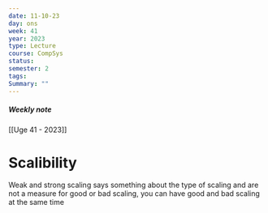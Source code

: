 ```yaml
---
date: 11-10-23
day: ons
week: 41
year: 2023
type: Lecture
course: CompSys
status: 
semester: 2
tags:
Summary: ""
---
```

##### Weekly note
[[Uge 41 - 2023]]

#  Scalibility
Weak and strong scaling says something about the type of scaling and are not a measure for good or bad scaling, you can have good and bad scaling at the same time 
